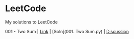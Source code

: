 # LeetCode
My solutions to LeetCode

001 - Two Sum |
[Link](https://leetcode.com/problems/two-sum/) |
[Soln](001. Two Sum.py) |
[Discussion](https://leetcode.com/problems/two-sum/discuss/?currentPage=1&orderBy=most_votes&query=)


